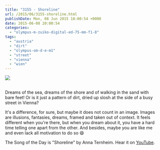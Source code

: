 ```yaml
---
title: "3155 - Shoreline"
url: /2015/06/3155-shoreline.html
publishDate: Mon, 08 Jun 2015 18:00:54 +0000
date: 2015-06-08 20:00:54
categories: 
  - "olympus-m-zuiko-digital-ed-75-mm-f1-8"
tags: 
  - "austria"
  - "dirt"
  - "olympus-om-d-e-m1"
  - "street"
  - "vienna"
  - "wien"
---
```

<div class="container">
<div class="center"><a target="_blank" href="https://d25zfm9zpd7gm5.cloudfront.net/1200x1200/2015/20150519_075225_lr.jpg"><img src="https://d25zfm9zpd7gm5.cloudfront.net/0600x0600/2015/20150519_075225_lr.jpg" /></a></div>
</div>
<br />

Dreams of the sea, dreams of the shore and of walking in the sand with bare feet! Or is it just a pattern of dirt, dried up slosh at the side of a busy street in Vienna? 

It's a difference, for sure, but maybe it does not count in an image. Images are illusions, fantasies, dreams, framed and taken out of context. It feels different when you're there, but when you dream about it, you have a hard time telling one apart from the other. And besides, maybe you are like me and even lack all motivation to do so 😄

The Song of the Day is "Shoreline" by Anna Ternheim. Hear it on <a href="https://www.youtube.com/watch?v=46Tn7Ps6N9o" target="_blank">YouTube</a>.
